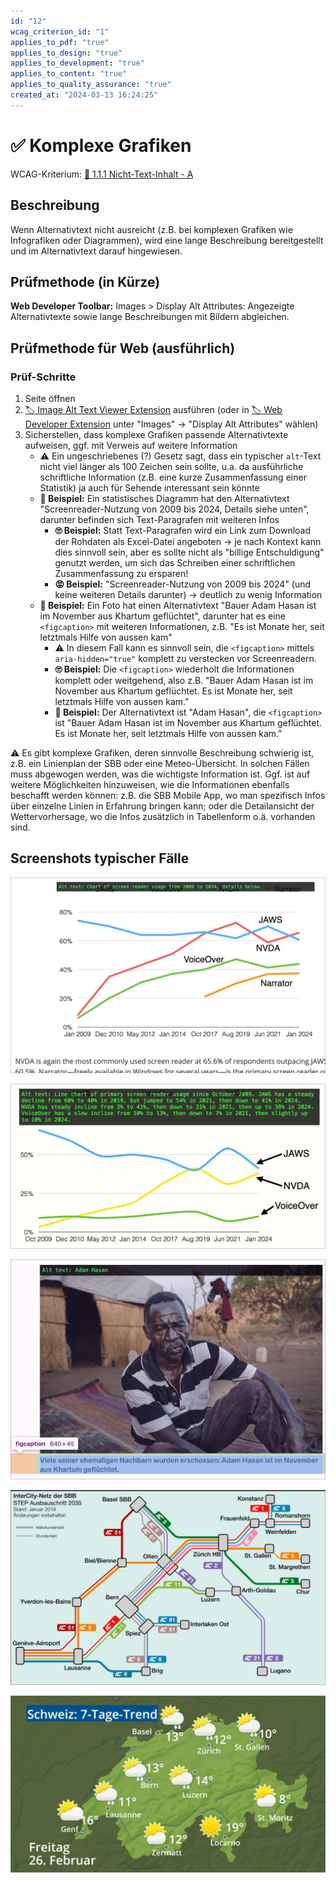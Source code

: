 ```yaml
---
id: "12"
wcag_criterion_id: "1"
applies_to_pdf: "true"
applies_to_design: "true"
applies_to_development: "true"
applies_to_content: "true"
applies_to_quality_assurance: "true"
created_at: "2024-03-13 16:24:25"
---
```


# ✅ Komplexe Grafiken

WCAG-Kriterium: [📜 1.1.1 Nicht-Text-Inhalt - A](..)

## Beschreibung

Wenn Alternativtext nicht ausreicht (z.B. bei komplexen Grafiken wie Infografiken oder Diagrammen), wird eine lange Beschreibung bereitgestellt und im Alternativtext darauf hingewiesen.

## Prüfmethode (in Kürze)

**Web Developer Toolbar:** Images > Display Alt Attributes: Angezeigte Alternativtexte sowie lange Beschreibungen mit Bildern abgleichen.

## Prüfmethode für Web (ausführlich)

### Prüf-Schritte

1. Seite öffnen
1. [🏷️ Image Alt Text Viewer Extension](/de/tags/image-alt-text-viewer-extension) ausführen (oder in [🏷️ Web Developer Extension](/de/tags/web-developer-extension) unter "Images" → "Display Alt Attributes" wählen)
1. Sicherstellen, dass komplexe Grafiken passende Alternativtexte aufweisen, ggf. mit Verweis auf weitere Information
    - ⚠️ Ein ungeschriebenes (?) Gesetz sagt, dass ein typischer `alt`-Text nicht viel länger als 100 Zeichen sein sollte, u.a. da ausführliche schriftliche Information (z.B. eine kurze Zusammenfassung einer Statistik) ja auch für Sehende interessant sein könnte
    - **🙂 Beispiel:** Ein statistisches Diagramm hat den Alternativtext "Screenreader-Nutzung von 2009 bis 2024, Details siehe unten", darunter befinden sich Text-Paragrafen mit weiteren Infos
        - **🙄 Beispiel:** Statt Text-Paragrafen wird ein Link zum Download der Rohdaten als Excel-Datei angeboten → je nach Kontext kann dies sinnvoll sein, aber es sollte nicht als "billige Entschuldigung" genutzt werden, um sich das Schreiben einer schriftlichen Zusammenfassung zu ersparen!
        - **😡 Beispiel:** "Screenreader-Nutzung von 2009 bis 2024" (und keine weiteren Details darunter) → deutlich zu wenig Information
    - **🙂 Beispiel:** Ein Foto hat einen Alternativtext "Bauer Adam Hasan ist im November aus Khartum geflüchtet", darunter hat es eine `<figcaption>` mit weiteren Informationen, z.B. "Es ist Monate her, seit letztmals Hilfe von aussen kam"
        - ⚠️ In diesem Fall kann es sinnvoll sein, die `<figcaption>` mittels `aria-hidden="true"` komplett zu verstecken vor Screenreadern.
        - **🙄 Beispiel:** Die `<figcaption>` wiederholt die Informationen komplett oder weitgehend, also z.B. "Bauer Adam Hasan ist im November aus Khartum geflüchtet. Es ist Monate her, seit letztmals Hilfe von aussen kam."
        - **🙂 Beispiel:** Der Alternativtext ist "Adam Hasan", die `<figcaption>` ist "Bauer Adam Hasan ist im November aus Khartum geflüchtet. Es ist Monate her, seit letztmals Hilfe von aussen kam."

⚠️ Es gibt komplexe Grafiken, deren sinnvolle Beschreibung schwierig ist, z.B. ein Linienplan der SBB oder eine Meteo-Übersicht. In solchen Fällen muss abgewogen werden, was die wichtigste Information ist. Ggf. ist auf weitere Möglichkeiten hinzuweisen, wie die Informationen ebenfalls beschafft werden können: z.B. die SBB Mobile App, wo man spezifisch Infos über einzelne Linien in Erfahrung bringen kann; oder die Detailansicht der Wettervorhersage, wo die Infos zusätzlich in Tabellenform o.ä. vorhanden sind.

## Screenshots typischer Fälle

![Kurzer Alternativtext bei Diagramm mit Verweis auf Text darunter (tiptop)](images/kurzer-alternativtext-bei-diagramm-mit-verweis-auf-text-darunter.png)

![Ein extrem langer Alternativtext bei einem Diagramm (nicht so gut, denn auch Sehende möchten diese Zusammenfassung ggf. gerne lesen)](images/ein-extrem-langer-alternativtext-bei-einem-diagramm.png)

![Kurzer Alternativtext mit zusätzlicher Figcaption](images/kurzer-alternativtext-mit-zustzlicher-figcaption.png)

![Linienpläne sind sehr schwierig zu beschreiben](images/linienplne-sind-sehr-schwierig-zu-beschreiben.png)

![Auch Übersichten von Wettervorhersagen sind sehr komplex](images/auch-bersichten-von-wettervorhersagen-sind-sehr-komplex.png)